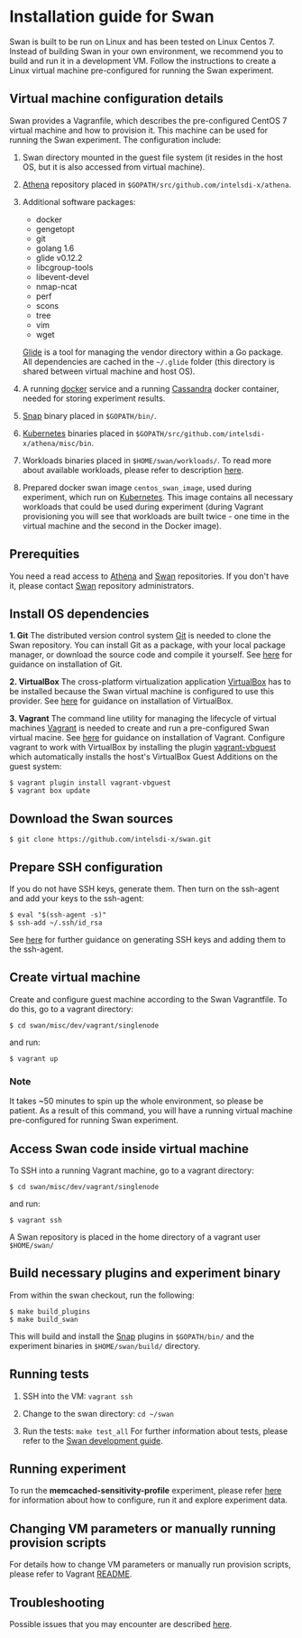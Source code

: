 # Installation guide for Swan
Swan is built to be run on Linux and has been tested on Linux Centos 7.
Instead of building Swan in your own environment, we recommend you to build and run it in a development VM. Follow the instructions to create a Linux virtual machine pre-configured for running the Swan experiment.

## Virtual machine configuration details
Swan provides a Vagranfile, which describes the pre-configured CentOS 7 virtual machine and how to provision it. This machine can be used for running the Swan experiment. The configuration include:

1. Swan directory mounted in the guest file system (it resides in the host OS, but it is also accessed from virtual machine).

2. [Athena](https://github.com/intelsdi-x/athena) repository  placed in `$GOPATH/src/github.com/intelsdi-x/athena`.

3. Additional software packages:
    * docker
    * gengetopt
    * git
    * golang 1.6
    * glide v0.12.2
    * libcgroup-tools
    * libevent-devel
    * nmap-ncat
    * perf
    * scons
    * tree
    * vim
    * wget

    [Glide](https://github.com/Masterminds/glide) is a tool for managing the vendor directory within a Go package. All dependencies are cached in the `~/.glide` folder (this directory is shared between virtual machine and host OS). 

4. A running [docker](https://www.docker.com/) service and a running [Cassandra](http://cassandra.apache.org/) docker container, needed for storing experiment results.

5. [Snap](https://github.com/intelsdi-x/snap) binary placed in `$GOPATH/bin/`.

6. [Kubernetes](http://kubernetes.io/) binaries placed in  `$GOPATH/src/github.com/intelsdi-x/athena/misc/bin`.

7. Workloads binaries placed in `$HOME/swan/workloads/`. To read more about available workloads, please refer to description [here](https://github.com/intelsdi-x/swan/blob/master/experiments/memcached-sensitivity-profile/README.md#aggressor-configuration).

8. Prepared docker swan image `centos_swan_image`, used during experiment, which run on [Kubernetes](http://kubernetes.io/). This image contains all necessary workloads that could be used during experiment (during Vagrant provisioning you will see that workloads are built twice - one time in the virtual machine and the second in the Docker image).

## Prerequities
You need a read access to [Athena](https://github.com/intelsdi-x/athena) and [Swan](https://github.com/intelsdi-x/swan) repositories. If you don't have it, please contact [Swan](https://github.com/intelsdi-x/swan) repository administrators.

## Install OS dependencies
**1. Git**
The distributed version control system [Git](https://git-scm.com/) is needed to clone the Swan repository. You can install Git as a package, with your local package manager, or download the source code and compile it yourself. See [here](https://git-scm.com/book/en/v2/Getting-Started-Installing-Git) for guidance on installation of Git.

**2. VirtualBox**
The cross-platform virtualization application [VirtualBox](https://www.virtualbox.org/) has to be installed because the Swan virtual machine is configured to use this provider. See [here](https://www.virtualbox.org/wiki/Downloads) for guidance on installation of VirtualBox.

**3. Vagrant**
The command line utility for managing the lifecycle of virtual machines [Vagrant](https://www.vagrantup.com/docs/) is needed to create and run a pre-configured Swan virtual macine. See [here](https://www.vagrantup.com/docs/installation/) for guidance on installation of Vagrant.
Configure vagrant to work with VirtualBox by installing the plugin [vagrant-vbguest](https://github.com/dotless-de/vagrant-vbguest) which automatically installs the host's VirtualBox Guest Additions on the guest system:
```
$ vagrant plugin install vagrant-vbguest
$ vagrant box update
```

## Download the Swan sources
```
$ git clone https://github.com/intelsdi-x/swan.git
```

## Prepare SSH configuration
If you do not have SSH keys, generate them. 
Then turn on the ssh-agent and add your keys to the ssh-agent:
```
$ eval "$(ssh-agent -s)"
$ ssh-add ~/.ssh/id_rsa
```
See [here](https://help.github.com/articles/generating-a-new-ssh-key-and-adding-it-to-the-ssh-agent/) for further guidance on generating SSH keys and adding them to the ssh-agent.


## Create virtual machine
Create and configure guest machine according to the Swan Vagrantfile. To do this, go to a vagrant directory:
```
$ cd swan/misc/dev/vagrant/singlenode
```
and run:
```
$ vagrant up
```

### Note
It takes ~50 minutes to spin up the whole environment, so please be patient.
As a result of this command, you will have a running virtual machine pre-configured for running Swan experiment.


## Access Swan code inside virtual machine
To SSH into a running Vagrant machine, go to a vagrant directory:
```
$ cd swan/misc/dev/vagrant/singlenode
``` 
and run:
```
$ vagrant ssh
```

A Swan repository is placed in the home directory of a vagrant user `$HOME/swan/`

## Build necessary plugins and experiment binary

From within the swan checkout, run the following:
```
$ make build_plugins
$ make build_swan
```

This will build and install the [Snap](https://github.com/intelsdi-x/snap) plugins in `$GOPATH/bin/` and the experiment binaries in `$HOME/swan/build/` directory.

## Running tests
1. SSH into the VM: `vagrant ssh`

2. Change to the swan directory: `cd ~/swan`

3. Run the tests: `make test_all`
For further information about tests, please refer to the [Swan development guide](development.md#tests).

## Running experiment
To run the **memcached-sensitivity-profile** experiment, please refer [here](../experiments/memcached-sensitivity-profile/README.md) for information about how to configure, run it and explore experiment data.

## Changing VM parameters or manually running provision scripts
For details how to change VM parameters or manually run provision scripts, please refer to Vagrant [README](../misc/dev/vagrant/singlenode/README.md#changing-vm-parameters).

## Troubleshooting
Possible issues that you may encounter are described [here](../misc/dev/vagrant/singlenode/README.md#troubleshooting).